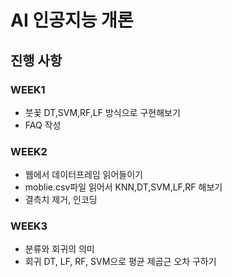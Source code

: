 # AI 인공지능 개론 

## 진행 사항
### WEEK1
- 붓꽃 DT,SVM,RF,LF 방식으로 구현해보기
- FAQ 작성

### WEEK2
- 웹에서 데이터프레임 읽어들이기
- moblie.csv파일 읽어서 KNN,DT,SVM,LF,RF 해보기
- 결측치 제거, 인코딩

### WEEK3
- 분류와 회귀의 의미
- 회귀 DT, LF, RF, SVM으로 평균 제곱근 오차 구하기
